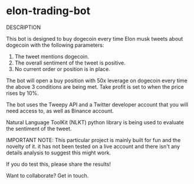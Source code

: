 # elon-trading-bot

DESCRIPTION

This bot is designed to buy dogecoin every time Elon musk tweets about dogecoin with the following parameters:
  1) The tweet mentions dogecoin.
  2) The overall sentiment of the tweet is positive.
  3) No current order or position is in place.

The bot will open a buy position with 50x leverage on dogecoin every time the above 3 conditions are being met.
Take profit is set to when the price rises by 10%.

The bot uses the Tweepy API and a Twitter developer account that you will need access to, as well as Binance account.

Natural Language ToolKit (NLKT) python library is being used to evaluate the sentiment of the tweet.

IMPORTANT NOTE:
This particular project is mainly built for fun and the novelty of it. it has not been tested on a live account and there isn't any details analysis to suggest this might work.

If you do test this, please share the results!

Want to collaborate? Get in touch.
